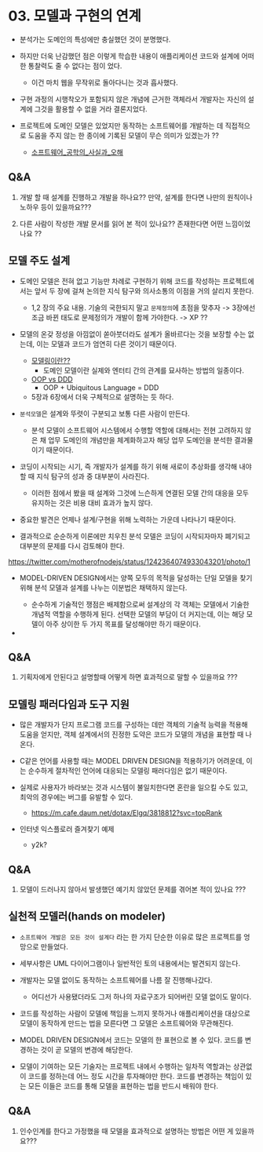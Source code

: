 # 03. 모델과 구현의 연계

- 분석가는 도메인의 특성에만 충실했던 것이 분명했다.

- 하지만 더욱 난감했던 점은 이렇게 학습한 내용이 애플리케이션 코드와 설계에 어떠한 통찰력도 줄 수 없다는 점이 었다.
    - 이건 마치 웹을 무작위로 돌아다니는 것과 흡사했다.

- 구현 과정의 시행착오가 포함되지 않은 개념에 근거한 객체라서 개발자는 자신의 설계에 그것을 활용할 수 없을 거라 결론지었다.

- 프로젝트에 도메인 모델은 있었지만 동작하는 소프트웨어를 개발하는 데 직접적으로 도움을 주지 않는 한 종이에 기록된 모델이 무슨 의미가 있겠는가 ??
    - [소프트웨어_공학의_사실과_오해](
    https://effectiveprogramming.tistory.com/entry/%EC%9A%B0%EB%A6%AC%EA%B0%80-%EB%AF%B8%EC%B2%98-%EC%95%8C%EC%A7%80-%EB%AA%BB%ED%95%9C-%EC%86%8C%ED%94%84%ED%8A%B8%EC%9B%A8%EC%96%B4-%EA%B3%B5%ED%95%99%EC%9D%98-%EC%82%AC%EC%8B%A4%EA%B3%BC-%EC%98%A4%ED%95%B4)


Q&A
---
1. 개발 할 때 설계를 진행하고 개발을 하나요?? 만약, 설계를 한다면 나만의 원칙이나 노하우 등이 있을까요???

2. 다른 사람이 작성한 개발 문서를 읽어 본 적이 있나요?? 존재한다면 어떤 느낌이었나요 ??

## 모델 주도 설계
- 도메인 모델은 전혀 없고 기능만 차례로 구현하기 위해 코드를 작성하는 프로젝트에서는 앞서 두 장에 걸쳐 논의한 지식
탐구와 의사소통의 이점을 거의 살리지 못한다.
    - 1,2 장의 주요 내용. 기술의 국한되지 말고 `문제정의`에 초점을 맞추자 -> 3장에선 조금 바뀐 태도로 문제정의가 개발이 함께 가야한다. -> XP ??

- 모델의 온갖 정성을 아낌없이 쏟아붓더라도 설계가 올바르다는 것을 보장할 수는 없는데, 이는 모델과 코드가 엄연히 다른 것이기 때문이다.
    - [모델링이란??](https://www.scaledagileframework.com/domain-modeling/)
        - 도메인 모델이란 실제와 엔터티 간의 관계를 묘사하는 방법의 일종이다.
    - [OOP vs DDD](https://www.haselt.com/blog/domain-driven-design-vs-object-oriented-programming)
        - OOP + Ubiquitous Language = DDD
    - 5장과 6장에서 더욱 구체적으로 설명하는 듯 하다.

- `분석모델`은 설계와 뚜렷이 구분되고 보통 다른 사람이 만든다.
    - 분석 모델이 소프트웨어 시스템에서 수행할 역할에 대해서는 전현 고려하지 않은 채 업무 도메인의 개념만을 체계화하고자 해당 업무 도메인을 분석한 결과물이기 때문이다.

- 코딩이 시작되는 시기, 즉 개발자가 설계를 하기 위해 새로이 추상화를 생각해 내야 할 때 지식 탐구의 성과 중 대부분이 사라진다. 
    - 이러한 점에서 봤을 때 설계와 그것에 느슨하게 연결된 모델 간의 대응을 모두 유지하는 것은 비용 대비 효과가 높지 않다.

- 중요한 발견은 언제나 설계/구현을 위해 노력하는 가운데 나타나기 때문이다.

- 결과적으로 순순하게 이론에만 치우친 분석 모델은 코딩이 시작되자마자 폐기되고 대부분의 문제를 다시 검토해야 한다.

https://twitter.com/motherofnodejs/status/1242364074933043201/photo/1

- MODEL-DRIVEN DESIGN에서는 양쪽 모두의 목적을 달성하는 단일 모델을 찾기 위해 분석 모델과 설계를 나누는 이분법은 채택하지 않는다.
    - 순수하게 기술적인 쟁점은 배제함으로써 설계상의 각 객체는 모델에서 기술한 개념적 역할을 수행하게 된다. 선택한 모델의 부담이 더 커지는데, 이는 해당 모델이 아주 상이한 두 가지 목표를 달성해야만 하기 때문이다.

- 

Q&A
---
1. 기획자에게 안된다고 설명할때 어떻게 하면 효과적으로 말할 수 있을까요 ???

## 모델링 패러다임과 도구 지원

- 많은 개발자가 단지 프로그램 코드를 구성하는 데만 객체의 기술적 능력을 적용해 도움을 얻지만, 객체 설계에서의 진정한 도약은 코드가 모델의 개념을 표현할 때 나온다.

- C같은 언어를 사용할 때는 MODEL DRIVEN DESIGN을 적용하기가 어려운데, 이는 순수하게 절차적인 언어에 대응되는 모델링 패러다임은 없기 때문이다.

- 실제로 사용자가 바라보는 것과 시스템이 불일치한다면 혼란을 일으킬 수도 있고, 최악의 경우에는 버그를 유발할 수 있다.
    - https://m.cafe.daum.net/dotax/Elgq/3818812?svc=topRank

- 인터넷 익스플로러 즐겨찾기 예제
    - y2k?

Q&A
---
1. 모델이 드러나지 않아서 발생했던 예기치 않았던 문제를 겪어본 적이 있나요 ???

## 실천적 모델러(hands on modeler)

- `소프트웨어 개발은 모든 것이 설계다` 라는 한 가지 단순한 이유로 많은 프로젝트를 엉망으로 만들었다.

- 세부사항은 UML 다이어그램이나 일반적인 토의 내용에서는 발견되지 않는다.

- 개발자는 모델 없이도 동작하는 소프트웨어를 나름 잘 진행해나갔다.
    - 어디선가 사용됐더라도 그저 하나의 자료구조가 되어버린 모델 없이도 말이다.

- 코드를 작성하는 사람이 모델에 책임을 느끼지 못하거나 애플리케이션을 대상으로 모델이 동작하게 만드는 법을 모른다면 그 모델은 소프트웨어와 무관해진다.

- MODEL DRIVEN DESIGN에서 코드는 모델의 한 표현으로 볼 수 있다. 코드를 변경하는 것이 곧 모델의 변경에 해당한다.

- 모델이 기여하는 모든 기술자는 프로젝트 내에서 수행하는 일차적 역할과는 상관없이 코드를 정하는데 어느 정도 시간을 투자해야만 한다. 코드를 변경하는 책임이 있는 모든 이들은 코드를 통해 모델을 표현하는 법을 반드시 배워야 한다.

Q&A
---
1. 인수인계를 한다고 가정했을 때 모델을 효과적으로 설명하는 방법은 어떤 게 있을까요???
